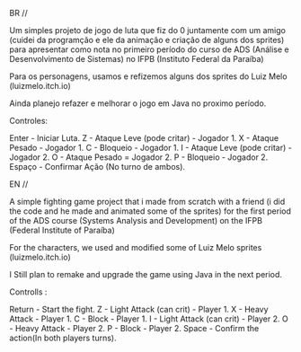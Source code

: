 BR //

Um simples projeto de jogo de luta que fiz do 0 juntamente com um amigo (cuidei da programção e ele da animação e criação de alguns dos sprites) 
para apresentar como nota no primeiro período do curso de ADS (Análise e Desenvolvimento de Sistemas) no IFPB (Instituto Federal da Paraíba)

Para os personagens, usamos e refizemos alguns dos sprites do Luiz Melo (luizmelo.itch.io)

Ainda planejo refazer e melhorar o jogo em Java no proximo período.

Controles:

Enter - Iniciar Luta.
Z - Ataque Leve (pode critar) - Jogador 1.
X - Ataque Pesado - Jogador 1.
C - Bloqueio - Jogador 1.
I - Ataque Leve (pode critar) - Jogador 2.
O - Ataque Pesado = Jogador 2.
P - Bloqueio - Jogador 2.
Espaço - Confirmar Ação (No turno de ambos).

EN //

A simple fighting game project that i made from scratch with a friend (i did the code and he made and animated some of the sprites)
for the first period of the ADS course (Systems Analysis and Development) on the IFPB (Federal Institute of Paraíba)

For the characters, we used and modified some of Luiz Melo sprites (luizmelo.itch.io)

I Still plan to remake and upgrade the game using Java in the next period.

Controlls :

Return - Start the fight.
Z - Light Attack (can crit) - Player 1.
X - Heavy Attack - Player 1.
C - Block - Player 1.
I - Light Attack (can crit) - Player 2.
O - Heavy Attack - Player 2.
P - Block - Player 2.
Space - Confirm the action(In both players turns).
